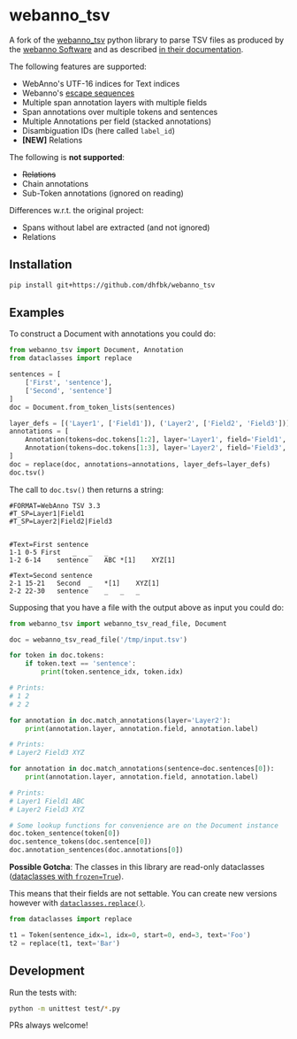 
# webanno_tsv

A fork of the [webanno_tsv](https://github.com/neuged/webanno_tsv) python library to parse TSV files as produced by the [webanno Software](https://github.com/webanno/webanno) and as described [in their documentation](https://zoidberg.ukp.informatik.tu-darmstadt.de/jenkins/job/WebAnno%20%28GitHub%29%20%28master%29/de.tudarmstadt.ukp.clarin.webanno$webanno-webapp/doclinks/1/#sect_webannotsv).

The following features are supported:

* WebAnno's UTF-16 indices for Text indices
* Webanno's [escape sequences](https://zoidberg.ukp.informatik.tu-darmstadt.de/jenkins/job/WebAnno%20%28GitHub%29%20%28master%29/de.tudarmstadt.ukp.clarin.webanno$webanno-webapp/doclinks/1/#_reserved_characters)
* Multiple span annotation layers with multiple fields
* Span annotations over multiple tokens and sentences
* Multiple Annotations per field (stacked annotations)
* Disambiguation IDs (here called `label_id`)
* **\[NEW\]** Relations

The following is __not supported__:

* ~~Relations~~
* Chain annotations
* Sub-Token annotations (ignored on reading)

Differences w.r.t. the original project:

* Spans without label are extracted (and not ignored)
* Relations

## Installation

```sh
pip install git+https://github.com/dhfbk/webanno_tsv
```

## Examples

To construct a Document with annotations you could do:

```py
from webanno_tsv import Document, Annotation
from dataclasses import replace

sentences = [
    ['First', 'sentence'],
    ['Second', 'sentence']
]
doc = Document.from_token_lists(sentences)

layer_defs = [('Layer1', ['Field1']), ('Layer2', ['Field2', 'Field3'])]
annotations = [
    Annotation(tokens=doc.tokens[1:2], layer='Layer1', field='Field1', label='ABC'),
    Annotation(tokens=doc.tokens[1:3], layer='Layer2', field='Field3', label='XYZ', label_id=1)
]
doc = replace(doc, annotations=annotations, layer_defs=layer_defs)
doc.tsv()
```

The call to `doc.tsv()` then returns a string:

```
#FORMAT=WebAnno TSV 3.3
#T_SP=Layer1|Field1
#T_SP=Layer2|Field2|Field3


#Text=First sentence
1-1	0-5	First	_	_	_
1-2	6-14	sentence	ABC	*[1]	XYZ[1]

#Text=Second sentence
2-1	15-21	Second	_	*[1]	XYZ[1]
2-2	22-30	sentence	_	_	_
```

Supposing that you have a file with the output above as input you could do:

```py
from webanno_tsv import webanno_tsv_read_file, Document

doc = webanno_tsv_read_file('/tmp/input.tsv')

for token in doc.tokens:
    if token.text == 'sentence':
        print(token.sentence_idx, token.idx)

# Prints:
# 1 2
# 2 2

for annotation in doc.match_annotations(layer='Layer2'):
    print(annotation.layer, annotation.field, annotation.label)

# Prints:
# Layer2 Field3 XYZ

for annotation in doc.match_annotations(sentence=doc.sentences[0]):
    print(annotation.layer, annotation.field, annotation.label)

# Prints:
# Layer1 Field1 ABC
# Layer2 Field3 XYZ

# Some lookup functions for convenience are on the Document instance
doc.token_sentence(token[0])
doc.sentence_tokens(doc.sentence[0])
doc.annotation_sentences(doc.annotations[0])
```

__Possible Gotcha__: The classes in this library are read-only dataclasses ([dataclasses with `frozen=True`](https://docs.python.org/3/library/dataclasses.html#dataclasses.dataclass)).

This means that their fields are not settable. You can create new versions however with [`dataclasses.replace()`](https://docs.python.org/3/library/dataclasses.html#dataclasses.replace).

```py
from dataclasses import replace

t1 = Token(sentence_idx=1, idx=0, start=0, end=3, text='Foo')
t2 = replace(t1, text='Bar')
```


## Development

Run the tests with:

```sh
python -m unittest test/*.py
```

PRs always welcome!
